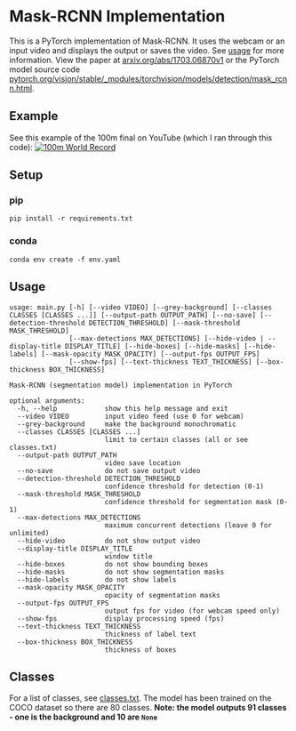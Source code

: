 # Mask-RCNN Implementation
This is a PyTorch implementation of Mask-RCNN. It uses the webcam or an input video and displays the output or saves the video. See [usage](#usage) for more information.
View the paper at [arxiv.org/abs/1703.06870v1](https://arxiv.org/abs/1703.06870v1) or the PyTorch model source code [pytorch.org/vision/stable/_modules/torchvision/models/detection/mask_rcnn.html](https://pytorch.org/vision/stable/_modules/torchvision/models/detection/mask_rcnn.html).
## Example
See this example of the 100m final on YouTube (which I ran through this code):
[![100m World Record](http://img.youtube.com/vi/fRnFHRNIQRs/0.jpg)](http://www.youtube.com/watch?v=fRnFHRNIQRs "Mask-RCNN Implementation (100m World Record)")
## Setup
### pip
`pip install -r requirements.txt`
### conda
`conda env create -f env.yaml`
## Usage
```
usage: main.py [-h] [--video VIDEO] [--grey-background] [--classes CLASSES [CLASSES ...]] [--output-path OUTPUT_PATH] [--no-save] [--detection-threshold DETECTION_THRESHOLD] [--mask-threshold MASK_THRESHOLD]
               [--max-detections MAX_DETECTIONS] [--hide-video | --display-title DISPLAY_TITLE] [--hide-boxes] [--hide-masks] [--hide-labels] [--mask-opacity MASK_OPACITY] [--output-fps OUTPUT_FPS]
               [--show-fps] [--text-thickness TEXT_THICKNESS] [--box-thickness BOX_THICKNESS]

Mask-RCNN (segmentation model) implementation in PyTorch

optional arguments:
  -h, --help            show this help message and exit
  --video VIDEO         input video feed (use 0 for webcam)
  --grey-background     make the background monochromatic
  --classes CLASSES [CLASSES ...]
                        limit to certain classes (all or see classes.txt)
  --output-path OUTPUT_PATH
                        video save location
  --no-save             do not save output video
  --detection-threshold DETECTION_THRESHOLD
                        confidence threshold for detection (0-1)
  --mask-threshold MASK_THRESHOLD
                        confidence threshold for segmentation mask (0-1)
  --max-detections MAX_DETECTIONS
                        maximum concurrent detections (leave 0 for unlimited)
  --hide-video          do not show output video
  --display-title DISPLAY_TITLE
                        window title
  --hide-boxes          do not show bounding boxes
  --hide-masks          do not show segmentation masks
  --hide-labels         do not show labels
  --mask-opacity MASK_OPACITY
                        opacity of segmentation masks
  --output-fps OUTPUT_FPS
                        output fps for video (for webcam speed only)
  --show-fps            display processing speed (fps)
  --text-thickness TEXT_THICKNESS
                        thickness of label text
  --box-thickness BOX_THICKNESS
                        thickness of boxes
```
## Classes
For a list of classes, see [classes.txt](classes.txt). The model has been trained on the COCO dataset so there are 80 classes. **Note: the model outputs 91 classes - one is the background and 10 are `None`**
